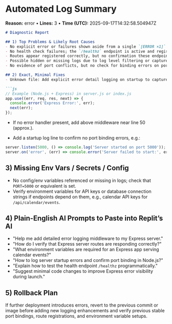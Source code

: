 # Automated Log Summary

**Reason:** error • **Lines:** 3 • **Time (UTC):** 2025-09-17T14:32:58.504947Z

<!-- fingerprint:03684209351a -->

```markdown
# Diagnostic Report

## 1) Top Problems & Likely Root Causes
- No explicit error or failures shown aside from a single `[ERROR ×1]` line with no further details; likely a harmless startup message or minor log formatting issue.
- No health check failures; the `/healthz` endpoint is active and registered.
- Routes appear registered correctly, but no confirmation these endpoints respond successfully under load.
- Possible hidden or missing logs due to log level filtering or capture setup; the error context is missing.
- No evidence of port conflicts, but no check for binding errors on port 5000 shown.

## 2) Exact, Minimal Fixes
- Unknown file: Add explicit error detail logging on startup to capture and clarify the `[ERROR ×1]` entry, e.g.:

```js
// Example (Node.js + Express) in server.js or index.js
app.use((err, req, res, next) => {
  console.error('Express Error:', err);
  next(err);
});
```

- If no error handler present, add above middleware near line 50 (approx.).

- Add a startup log line to confirm no port binding errors, e.g.:

```js
server.listen(5000, () => console.log('Server started on port 5000'));
server.on('error', (err) => console.error('Server failed to start:', err));
```

## 3) Missing Env Vars / Secrets / Config
- No config/env variables referenced or missing in logs; check that `PORT=5000` or equivalent is set.
- Verify environment variables for API keys or database connection strings if endpoints depend on them, e.g., calendar API keys for `/api/calendar/events`.

## 4) Plain-English AI Prompts to Paste into Replit’s AI
- "Help me add detailed error logging middleware to my Express server."
- "How do I verify that Express server routes are responding correctly?"
- "What environment variables are required for an Express app serving calendar events?"
- "How to log server startup errors and confirm port binding in Node.js?"
- "Explain how to test the health endpoint `/healthz` programmatically."
- "Suggest minimal code changes to improve Express error visibility during launch."

## 5) Rollback Plan
If further deployment introduces errors, revert to the previous commit or image before adding new logging enhancements and verify previous stable port bindings, route registrations, and environment variable setups.
```
